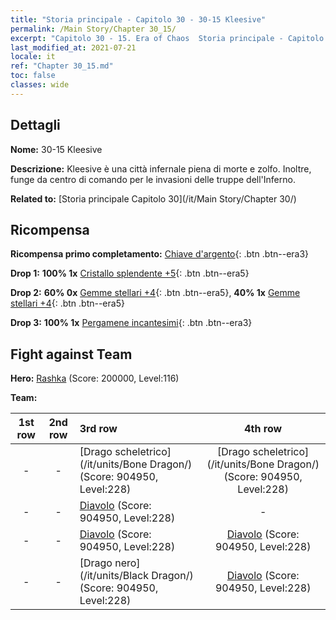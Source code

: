 ```yaml
---
title: "Storia principale - Capitolo 30 - 30-15 Kleesive"
permalink: /Main Story/Chapter 30_15/
excerpt: "Capitolo 30 - 15. Era of Chaos  Storia principale - Capitolo 30_15. 30-15 Kleesive"
last_modified_at: 2021-07-21
locale: it
ref: "Chapter 30_15.md"
toc: false
classes: wide
---
```


## Dettagli

 **Nome:** 30-15 Kleesive

 **Descrizione:** Kleesive è una città infernale piena di morte e zolfo. Inoltre, funge da centro di comando per le invasioni delle truppe dell'Inferno.

 **Related to:** [Storia principale Capitolo 30](/it/Main Story/Chapter 30/)

## Ricompensa

 **Ricompensa primo completamento:** [Chiave d'argento](/ItemsIT/con_693/){: .btn .btn--era3}

 **Drop 1:** **100% 1x** [Cristallo splendente +5](/ItemsIT/mat_101/){: .btn .btn--era5}

 **Drop 2:** **60% 0x** [Gemme stellari +4](/ItemsIT/mat_93/){: .btn .btn--era5}, **40% 1x** [Gemme stellari +4](/ItemsIT/mat_93/){: .btn .btn--era5}

 **Drop 3:** **100% 1x** [Pergamene incantesimi](/ItemsIT/con_694/){: .btn .btn--era3}


## Fight against Team
 **Hero:** [Rashka](/it/heroes/Rashka/) (Score: 200000, Level:116)

 **Team:**


  | 1st row | 2nd row | 3rd row | 4th row |
  |:----:|:----:|:----|:----:|
  | - | - | [Drago scheletrico](/it/units/Bone Dragon/) (Score: 904950, Level:228)  | [Drago scheletrico](/it/units/Bone Dragon/) (Score: 904950, Level:228)  |
  | - | - | [Diavolo](/it/units/Devil/) (Score: 904950, Level:228)  | - |
  | - | - | [Diavolo](/it/units/Devil/) (Score: 904950, Level:228)  | [Diavolo](/it/units/Devil/) (Score: 904950, Level:228)  |
  | - | - | [Drago nero](/it/units/Black Dragon/) (Score: 904950, Level:228)  | [Diavolo](/it/units/Devil/) (Score: 904950, Level:228)  |


